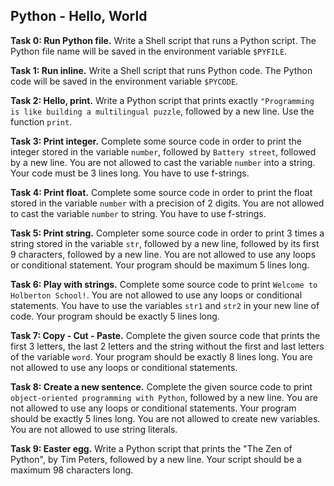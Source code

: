 ## Python - Hello, World

**Task 0: Run Python file.**
Write a Shell script that runs a Python script. The Python file name will be saved in the environment variable `$PYFILE`.

**Task 1: Run inline.**
Write a Shell script that runs Python code. The Python code will be saved in the environment variable `$PYCODE`.

**Task 2: Hello, print.**
Write a Python script that prints exactly `"Programming is like building a multilingual puzzle`, followed by a new line. Use the function `print`.

**Task 3: Print integer.**
Complete some source code in order to print the integer stored in the variable `number`, followed by `Battery street`, followed by a new line. You are not allowed to cast the variable `number` into a string. Your code must be 3 lines long. You have to use f-strings.

**Task 4: Print float.**
Complete some source code in order to print the float stored in the variable `number` with a precision of 2 digits. You are not allowed to cast the variable `number` to string. You have to use f-strings.

**Task 5: Print string.**
Completer some source code in order to print 3 times a string stored in the variable `str`, followed by a new line, followed by its first 9 characters, followed by a new line. You are not allowed to use any loops or conditional statement. Your program should be maximum 5 lines long.

**Task 6: Play with strings.**
Complete some source code to print `Welcome to Holberton School!`. You are not allowed to use any loops or conditional statements. You have to use the variables `str1` and `str2` in your new line of code. Your program should be exactly 5 lines long.

**Task 7: Copy - Cut - Paste.**
Complete the given source code that prints the first 3 letters, the last 2 letters and the string without the first and last letters of the variable `word`. Your program should be exactly 8 lines long. You are not allowed to use any loops or conditional statements.

**Task 8: Create a new sentence.**
Complete the given source code to print `object-oriented programming with Python`, followed by a new line. You are not allowed to use any loops or conditional statements. Your program should be exactly 5 lines long. You are not allowed to create new variables. You are not allowed to use string literals.

**Task 9: Easter egg.**
Write a Python script that prints the "The Zen of Python", by Tim Peters, followed by a new line. Your script should be a maximum 98 characters long.
